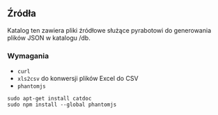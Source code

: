 ## Źródła

Katalog ten zawiera pliki źródłowe służące pyrabotowi do generowania plików JSON w katalogu /db.

### Wymagania

* ``curl``
* ``xls2csv`` do konwersji plików Excel do CSV
* ``phantomjs``

```
sudo apt-get install catdoc
sudo npm install --global phantomjs
```
